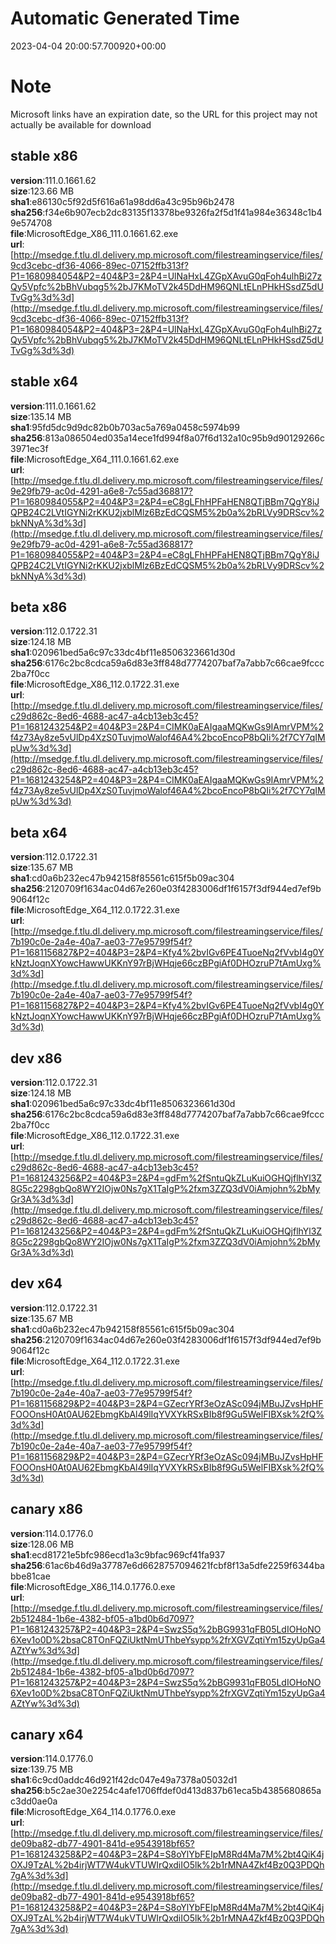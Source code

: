 # Automatic Generated Time
2023-04-04 20:00:57.700920+00:00

# Note
Microsoft links have an expiration date, so the URL for this project may not actually be available for download

## stable x86
**version**:111.0.1661.62  
**size**:123.66 MB  
**sha1**:e86130c5f92d5f616a61a98dd6a43c95b96b2478  
**sha256**:f34e6b907ecb2dc83135f13378be9326fa2f5d1f41a984e36348c1b49e574708  
**file**:MicrosoftEdge_X86_111.0.1661.62.exe  
**url**:[http://msedge.f.tlu.dl.delivery.mp.microsoft.com/filestreamingservice/files/9cd3cebc-df36-4066-89ec-07152ffb313f?P1=1680984054&P2=404&P3=2&P4=UlNaHxL4ZGpXAvuG0qFoh4ulhBi27zQy5Vpfc%2bBhVubqg5%2bJ7KMoTV2k45DdHM96QNLtELnPHkHSsdZ5dUTvGg%3d%3d](http://msedge.f.tlu.dl.delivery.mp.microsoft.com/filestreamingservice/files/9cd3cebc-df36-4066-89ec-07152ffb313f?P1=1680984054&P2=404&P3=2&P4=UlNaHxL4ZGpXAvuG0qFoh4ulhBi27zQy5Vpfc%2bBhVubqg5%2bJ7KMoTV2k45DdHM96QNLtELnPHkHSsdZ5dUTvGg%3d%3d)  

## stable x64
**version**:111.0.1661.62  
**size**:135.14 MB  
**sha1**:95fd5dc9d9dc82b0b703ac5a769a0458c5974b99  
**sha256**:813a086504ed035a14ece1fd994f8a07f6d132a10c95b9d90129266c3971ec3f  
**file**:MicrosoftEdge_X64_111.0.1661.62.exe  
**url**:[http://msedge.f.tlu.dl.delivery.mp.microsoft.com/filestreamingservice/files/9e29fb79-ac0d-4291-a6e8-7c55ad368817?P1=1680984055&P2=404&P3=2&P4=eC8gLFhHPFaHEN8QTjBBm7QgY8iJQPB24C2LVtIGYNi2rKKU2jxblMlz6BzEdCQSM5%2b0a%2bRLVy9DRScv%2bkNNyA%3d%3d](http://msedge.f.tlu.dl.delivery.mp.microsoft.com/filestreamingservice/files/9e29fb79-ac0d-4291-a6e8-7c55ad368817?P1=1680984055&P2=404&P3=2&P4=eC8gLFhHPFaHEN8QTjBBm7QgY8iJQPB24C2LVtIGYNi2rKKU2jxblMlz6BzEdCQSM5%2b0a%2bRLVy9DRScv%2bkNNyA%3d%3d)  

## beta x86
**version**:112.0.1722.31  
**size**:124.18 MB  
**sha1**:020961bed5a6c97c33dc4bf11e8506323661d30d  
**sha256**:6176c2bc8cdca59a6d83e3ff848d7774207baf7a7abb7c66cae9fccc2ba7f0cc  
**file**:MicrosoftEdge_X86_112.0.1722.31.exe  
**url**:[http://msedge.f.tlu.dl.delivery.mp.microsoft.com/filestreamingservice/files/c29d862c-8ed6-4688-ac47-a4cb13eb3c45?P1=1681243254&P2=404&P3=2&P4=CIMK0aEAIgaaMQKwGs9IAmrVPM%2f4z73Ay8ze5vUlDp4XzS0TuvjmoWalof46A4%2bcoEncoP8bQIi%2f7CY7qIMpUw%3d%3d](http://msedge.f.tlu.dl.delivery.mp.microsoft.com/filestreamingservice/files/c29d862c-8ed6-4688-ac47-a4cb13eb3c45?P1=1681243254&P2=404&P3=2&P4=CIMK0aEAIgaaMQKwGs9IAmrVPM%2f4z73Ay8ze5vUlDp4XzS0TuvjmoWalof46A4%2bcoEncoP8bQIi%2f7CY7qIMpUw%3d%3d)  

## beta x64
**version**:112.0.1722.31  
**size**:135.67 MB  
**sha1**:cd0a6b232ec47b942158f85561c615f5b09ac304  
**sha256**:2120709f1634ac04d67e260e03f4283006df1f6157f3df944ed7ef9b9064f12c  
**file**:MicrosoftEdge_X64_112.0.1722.31.exe  
**url**:[http://msedge.f.tlu.dl.delivery.mp.microsoft.com/filestreamingservice/files/7b190c0e-2a4e-40a7-ae03-77e95799f54f?P1=1681156827&P2=404&P3=2&P4=Kfy4%2bvIGv6PE4TuoeNq2fVvbI4g0YkNztJoqnXYowcHawwUKKnY97rBjWHqje66czBPgiAf0DHOzruP7tAmUxg%3d%3d](http://msedge.f.tlu.dl.delivery.mp.microsoft.com/filestreamingservice/files/7b190c0e-2a4e-40a7-ae03-77e95799f54f?P1=1681156827&P2=404&P3=2&P4=Kfy4%2bvIGv6PE4TuoeNq2fVvbI4g0YkNztJoqnXYowcHawwUKKnY97rBjWHqje66czBPgiAf0DHOzruP7tAmUxg%3d%3d)  

## dev x86
**version**:112.0.1722.31  
**size**:124.18 MB  
**sha1**:020961bed5a6c97c33dc4bf11e8506323661d30d  
**sha256**:6176c2bc8cdca59a6d83e3ff848d7774207baf7a7abb7c66cae9fccc2ba7f0cc  
**file**:MicrosoftEdge_X86_112.0.1722.31.exe  
**url**:[http://msedge.f.tlu.dl.delivery.mp.microsoft.com/filestreamingservice/files/c29d862c-8ed6-4688-ac47-a4cb13eb3c45?P1=1681243256&P2=404&P3=2&P4=gdFm%2fSntuQkZLuKuiOGHQjflhYl3Z8G5c2298gbQo8WY2IOjw0Ns7gX1TaIgP%2fxm3ZZQ3dV0iAmjohn%2bMyGr3A%3d%3d](http://msedge.f.tlu.dl.delivery.mp.microsoft.com/filestreamingservice/files/c29d862c-8ed6-4688-ac47-a4cb13eb3c45?P1=1681243256&P2=404&P3=2&P4=gdFm%2fSntuQkZLuKuiOGHQjflhYl3Z8G5c2298gbQo8WY2IOjw0Ns7gX1TaIgP%2fxm3ZZQ3dV0iAmjohn%2bMyGr3A%3d%3d)  

## dev x64
**version**:112.0.1722.31  
**size**:135.67 MB  
**sha1**:cd0a6b232ec47b942158f85561c615f5b09ac304  
**sha256**:2120709f1634ac04d67e260e03f4283006df1f6157f3df944ed7ef9b9064f12c  
**file**:MicrosoftEdge_X64_112.0.1722.31.exe  
**url**:[http://msedge.f.tlu.dl.delivery.mp.microsoft.com/filestreamingservice/files/7b190c0e-2a4e-40a7-ae03-77e95799f54f?P1=1681156829&P2=404&P3=2&P4=GZecrYRf3eOzASc094jMBuJZvsHpHFFOOOnsH0At0AU62EbmgKbAl49lIqYVXYkRSxBIb8f9Gu5WelFIBXsk%2fQ%3d%3d](http://msedge.f.tlu.dl.delivery.mp.microsoft.com/filestreamingservice/files/7b190c0e-2a4e-40a7-ae03-77e95799f54f?P1=1681156829&P2=404&P3=2&P4=GZecrYRf3eOzASc094jMBuJZvsHpHFFOOOnsH0At0AU62EbmgKbAl49lIqYVXYkRSxBIb8f9Gu5WelFIBXsk%2fQ%3d%3d)  

## canary x86
**version**:114.0.1776.0  
**size**:128.06 MB  
**sha1**:ecd81721e5bfc986ecd1a3c9bfac969cf41fa937  
**sha256**:61ac6b46d9a37787e6d6628757094621fcbf8f13a5dfe2259f6344babbe81cae  
**file**:MicrosoftEdge_X86_114.0.1776.0.exe  
**url**:[http://msedge.f.tlu.dl.delivery.mp.microsoft.com/filestreamingservice/files/2b512484-1b6e-4382-bf05-a1bd0b6d7097?P1=1681243257&P2=404&P3=2&P4=SwzS5q%2bBG9931qFB05LdIOHoNO6Xev1o0D%2bsaC8TOnFQZiUktNmUThbeYsypp%2frXGVZqtiYm15zyUpGa4AZtYw%3d%3d](http://msedge.f.tlu.dl.delivery.mp.microsoft.com/filestreamingservice/files/2b512484-1b6e-4382-bf05-a1bd0b6d7097?P1=1681243257&P2=404&P3=2&P4=SwzS5q%2bBG9931qFB05LdIOHoNO6Xev1o0D%2bsaC8TOnFQZiUktNmUThbeYsypp%2frXGVZqtiYm15zyUpGa4AZtYw%3d%3d)  

## canary x64
**version**:114.0.1776.0  
**size**:139.75 MB  
**sha1**:6c9cd0addc46d921f42dc047e49a7378a05032d1  
**sha256**:b5c2ae30e2254c4afe1706ffdef0d413d837b61eca5b4385680865ac3dd0ae0a  
**file**:MicrosoftEdge_X64_114.0.1776.0.exe  
**url**:[http://msedge.f.tlu.dl.delivery.mp.microsoft.com/filestreamingservice/files/de09ba82-db77-4901-841d-e9543918bf65?P1=1681243258&P2=404&P3=2&P4=S8oYlYbFEIpM8Rd4Ma7M%2bt4QiK4jOXJ9TzAL%2b4irjWT7W4ukVTUWIrQxdiIO5lk%2b1rMNA4Zkf4Bz0Q3PDQh7gA%3d%3d](http://msedge.f.tlu.dl.delivery.mp.microsoft.com/filestreamingservice/files/de09ba82-db77-4901-841d-e9543918bf65?P1=1681243258&P2=404&P3=2&P4=S8oYlYbFEIpM8Rd4Ma7M%2bt4QiK4jOXJ9TzAL%2b4irjWT7W4ukVTUWIrQxdiIO5lk%2b1rMNA4Zkf4Bz0Q3PDQh7gA%3d%3d)  

